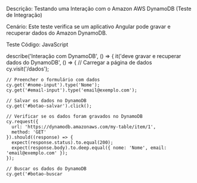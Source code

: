Descrição: Testando uma Interação com o Amazon AWS DynamoDB (Teste de Integração)

Cenário: Este teste verifica se um aplicativo Angular pode gravar e recuperar dados do Amazon DynamoDB.

Teste Código: JavaScript

describe('Interação com DynamoDB', () => {
  it('deve gravar e recuperar dados do DynamoDB', () => {
    // Carregar a página de dados
    cy.visit('/dados');

    // Preencher o formulário com dados
    cy.get('#nome-input').type('Nome');
    cy.get('#email-input').type('email@exemplo.com');

    // Salvar os dados no DynamoDB
    cy.get('#botao-salvar').click();

    // Verificar se os dados foram gravados no DynamoDB
    cy.request({
      url: 'https://dynamodb.amazonaws.com/my-table/item/1',
      method: 'GET'
    }).should((response) => {
      expect(response.status).to.equal(200);
      expect(response.body).to.deep.equal({ nome: 'Nome', email: 'email@exemplo.com' });
    });

    // Buscar os dados do DynamoDB
    cy.get('#botao-buscar
